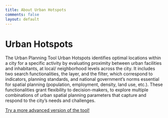 ```yaml
---
title: About Urban Hotspots
comments: false
layout: default
---
```


# Urban Hotspots
The Urban Planning Tool Urban Hotspots identifies optimal locations within a city for a specific activity by evaluating proximity between urban facilities and inhabitants, at local/ neighborhood levels across the city. It includes two search functionalities, the layer, and the filter, which correspond to indicators, planning standards, and national government’s norms essential for spatial planning (population, employment, density, land use, etc.). These functionalities grant flexibility to decision-makers, to explore multiple combinations of urban spatial planning parameters that capture and respond to the city’s needs and challenges.

[Try a more advanced version of the tool!](#)